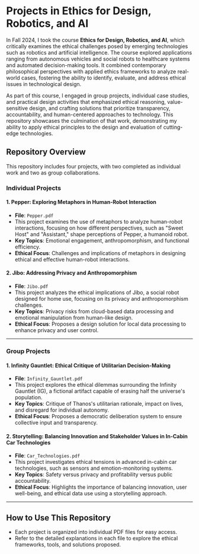 # Projects in Ethics for Design, Robotics, and AI

In Fall 2024, I took the course **Ethics for Design, Robotics, and AI**, which critically examines the ethical challenges posed by emerging technologies such as robotics and artificial intelligence. The course explored applications ranging from autonomous vehicles and social robots to healthcare systems and automated decision-making tools. It combined contemporary philosophical perspectives with applied ethics frameworks to analyze real-world cases, fostering the ability to identify, evaluate, and address ethical issues in technological design.

As part of this course, I engaged in group projects, individual case studies, and practical design activities that emphasized ethical reasoning, value-sensitive design, and crafting solutions that prioritize transparency, accountability, and human-centered approaches to technology. This repository showcases the culmination of that work, demonstrating my ability to apply ethical principles to the design and evaluation of cutting-edge technologies.

## Repository Overview
This repository includes four projects, with two completed as individual work and two as group collaborations.

### **Individual Projects**

#### 1. **Pepper: Exploring Metaphors in Human-Robot Interaction**
- **File**: `Pepper.pdf`  
- This project examines the use of metaphors to analyze human-robot interactions, focusing on how different perspectives, such as "Sweet Host" and "Assistant," shape perceptions of Pepper, a humanoid robot.  
- **Key Topics**: Emotional engagement, anthropomorphism, and functional efficiency.  
- **Ethical Focus**: Challenges and implications of metaphors in designing ethical and effective human-robot interactions.  

#### 2. **Jibo: Addressing Privacy and Anthropomorphism**
- **File**: `Jibo.pdf`  
- This project analyzes the ethical implications of Jibo, a social robot designed for home use, focusing on its privacy and anthropomorphism challenges.  
- **Key Topics**: Privacy risks from cloud-based data processing and emotional manipulation from human-like design.  
- **Ethical Focus**: Proposes a design solution for local data processing to enhance privacy and user control.  

---

### **Group Projects**

#### 1. **Infinity Gauntlet: Ethical Critique of Utilitarian Decision-Making**
- **File**: `Infinity_Gauntlet.pdf`  
- This project explores the ethical dilemmas surrounding the Infinity Gauntlet (IG), a fictional artifact capable of erasing half the universe's population.  
- **Key Topics**: Critique of Thanos's utilitarian rationale, impact on lives, and disregard for individual autonomy.  
- **Ethical Focus**: Proposes a democratic deliberation system to ensure collective input and transparency.  

#### 2. **Storytelling: Balancing Innovation and Stakeholder Values in In-Cabin Car Technologies**
- **File**: `Car_Technologies.pdf`  
- This project investigates ethical tensions in advanced in-cabin car technologies, such as sensors and emotion-monitoring systems.  
- **Key Topics**: Safety versus privacy and profitability versus public accountability.  
- **Ethical Focus**: Highlights the importance of balancing innovation, user well-being, and ethical data use using a storytelling approach.  

---

## How to Use This Repository
- Each project is organized into individual PDF files for easy access.  
- Refer to the detailed explanations in each file to explore the ethical frameworks, tools, and solutions proposed.
